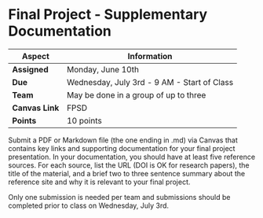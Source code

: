 # Final Project - Supplementary Documentation

| **Aspect** | **Information** |
| --- | --- | 
| **Assigned** | Monday, June 10th | 
| **Due** | Wednesday, July 3rd - 9 AM - Start of Class | 
| **Team** | May be done in a group of up to three |  
| **Canvas Link** | FPSD | 
| **Points** | 10 points | 

Submit a PDF or Markdown file (the one ending in .md) via Canvas that contains key links and supporting documentation for your final project presentation.  In your documentation, you should have at least five reference sources.  For each source, list the URL (DOI is OK for research papers), the title of the material, and a brief two to three sentence summary about the reference site and why it is relevant to your final project.

Only one submission is needed per team and submissions should be completed prior to class on Wednesday, July 3rd.  

